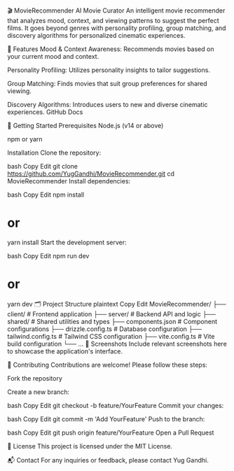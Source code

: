 🎬 MovieRecommender
AI Movie Curator
An intelligent movie recommender that analyzes mood, context, and viewing patterns to suggest the perfect films. It goes beyond genres with personality profiling, group matching, and discovery algorithms for personalized cinematic experiences.

🧠 Features
Mood & Context Awareness: Recommends movies based on your current mood and context.

Personality Profiling: Utilizes personality insights to tailor suggestions.

Group Matching: Finds movies that suit group preferences for shared viewing.

Discovery Algorithms: Introduces users to new and diverse cinematic experiences.
GitHub Docs

🚀 Getting Started
Prerequisites
Node.js (v14 or above)

npm or yarn


Installation
Clone the repository:

bash
Copy
Edit
git clone https://github.com/YugGandhi/MovieRecommender.git
cd MovieRecommender
Install dependencies:

bash
Copy
Edit
npm install
# or
yarn install
Start the development server:

bash
Copy
Edit
npm run dev
# or
yarn dev
🗂️ Project Structure
plaintext
Copy
Edit
MovieRecommender/
├── client/             # Frontend application
├── server/             # Backend API and logic
├── shared/             # Shared utilities and types
├── components.json     # Component configurations
├── drizzle.config.ts   # Database configuration
├── tailwind.config.ts  # Tailwind CSS configuration
├── vite.config.ts      # Vite build configuration
└── ...
📸 Screenshots
Include relevant screenshots here to showcase the application's interface.

🤝 Contributing
Contributions are welcome! Please follow these steps:

Fork the repository

Create a new branch:

bash
Copy
Edit
git checkout -b feature/YourFeature
Commit your changes:

bash
Copy
Edit
git commit -m 'Add YourFeature'
Push to the branch:

bash
Copy
Edit
git push origin feature/YourFeature
Open a Pull Request

📄 License
This project is licensed under the MIT License.

📬 Contact
For any inquiries or feedback, please contact Yug Gandhi.

